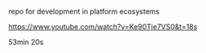 repo for development in platform ecosystems


https://www.youtube.com/watch?v=Ke90Tje7VS0&t=18s

53min 20s

